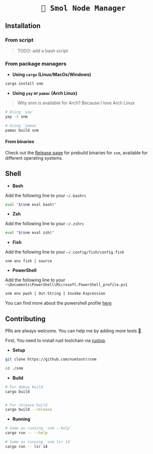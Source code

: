 <h1 align="center">
    <code>🤏 Smol Node Manager</code>
</h1>

## Installation

### From script

> TODO: add a bash script

### From package managers

-   **Using `cargo` (Linux/MacOs/Windows)**

```sh
cargo install snm
```

<!-- -   **Using `brew` (MacOs)** -->
<!--  -->
<!-- ```sh -->
<!-- brew install fnm -->
<!-- ``` -->

<!-- -   **Using `scoop` (Windows)** -->
<!--  -->
<!-- ```sh -->
<!-- scoop install fnm -->
<!-- ``` -->

-   **Using `yay` or `pamac` (Arch Linux)**

> Why snm is available for Arch? Because I love Arch Linux

```sh
# Using `yay`
yay -S snm

# Using `pamac`
pamac build snm
```

#### From binaries

Check out the [Release page](https://github.com/numToStr/snm/releases) for prebuild binaries for `snm`, available for different operating systems.

## Shell

-   **Bash**

Add the following line to your `~/.bashrc`

```bash
eval "$(snm eval bash)"
```

-   **Zsh**

Add the following line to your `~/.zshrc`

```zsh
eval "$(snm eval zsh)"
```

-   **Fish**

Add the following line to your `~/.config/fish/config.fish`

```fish
snm env fish | source
```

-   **PowerShell**

Add the following line to your `~\Documents\PowerShell\Microsoft.PowerShell_profile.ps1`

```bash
snm env pwsh | Out-String | Invoke-Expression
```

You can find more about the powershell profile [here](https://docs.microsoft.com/en-us/powershell/module/microsoft.powershell.core/about/about_profiles)

## Contributing

PRs are always welcome. You can help me by adding more tests 🤞.

First, You need to install rust toolchain via [rustup](https://rustup.rs/).

-   **Setup**

```sh
git clone https://github.com/numtostr/snm

cd ./snm
```

-   **Build**

```sh
# For debug build
cargo build


# For release build
cargo build --release
```

-   **Running**

```sh
# Same as running `snm --help`
cargo run -- --help

# Same as running `snm lsr 14`
cargo run -- lsr 14
```
